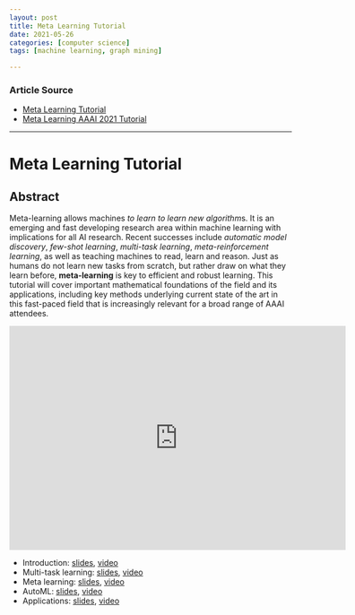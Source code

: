 ```yaml
---
layout: post
title: Meta Learning Tutorial
date: 2021-05-26
categories: [computer science]
tags: [machine learning, graph mining]

---
```


### Article Source

* [Meta Learning Tutorial](https://www.youtube.com/watch?v=rvGg-dMo1kg)
* [Meta Learning AAAI 2021 Tutorial](https://sites.google.com/mit.edu/aaai2021metalearningtutorial/home)
---

# Meta Learning Tutorial

## Abstract

Meta-learning allows machines *to learn to learn new algorithm*s. It is an emerging and fast developing research area within machine learning with implications for all AI research. Recent successes include *automatic model discovery*, *few-shot learning*, *multi-task learning*, *meta-reinforcement learning*, as well as teaching machines to read, learn and reason. Just as humans do not learn new tasks from scratch, but rather draw on what they learn before, **meta-learning** is key to efficient and robust learning. This tutorial will cover important mathematical foundations of the field and its applications, including key methods underlying current state of the art in this fast-paced field that is increasingly relevant for a broad range of AAAI attendees.

<iframe width="600" height="400" src="https://www.youtube.com/embed/rvGg-dMo1kg" title="YouTube video player" frameborder="0" allow="accelerometer; autoplay; clipboard-write; encrypted-media; gyroscope; picture-in-picture" allowfullscreen></iframe>

* Introduction: [slides](https://docs.google.com/presentation/d/1bcjbqt7Hj_985AX9Hl13dbTEJ8LH3Iti-LMI6C172ZQ/edit?usp=sharing), [video](https://drive.google.com/file/d/1rH0LqW7CmWJNnK5pYdP33rRVvxJrAf7L/view?usp=sharing)
* Multi-task learning: [slides](https://docs.google.com/presentation/d/10KTNs02HOcdEARgh55AVkO_f_s6fXtE6dAWl4YYJoh4/edit?usp=sharing), [video](https://drive.google.com/file/d/1SkddSmC4IWVwsrtWu2mhx2GdRUw6Fpvm/view?usp=sharing)
* Meta learning: [slides](https://docs.google.com/presentation/d/1q931pXQgB34mC0tDfhLnsEJbyFZhwinSJpkjktEI-44/edit?usp=sharing), [video](https://drive.google.com/file/d/1_wuJuA8GyxLalBN9PFXeeOcoEx9NCPHw/view?usp=sharing)
* AutoML: [slides](https://docs.google.com/presentation/d/1ELWDYcmLMLLPIJubb7cnhZ8U5ApfFxot0RBv5MdVbQc/edit?usp=sharing), [video](https://drive.google.com/file/d/1ZAIt8X1c7VA9CDC_JxwxuB0j3972CuSi/view?usp=sharing)
* Applications: [slides](https://docs.google.com/presentation/d/1gW5UmetH_SNxLYVod4pzfKFnDMqmWGLg07ctwtDLdVo/edit?usp=sharing), [video](https://drive.google.com/file/d/1UykSyvbmJDHpznDV42LVdtwka2MxxbQu/view?usp=sharing)